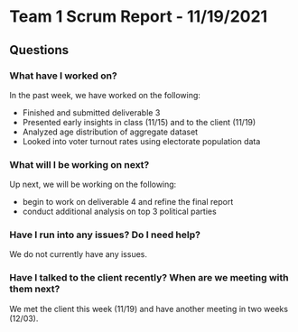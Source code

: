 # Team 1 Scrum Report - 11/19/2021

## Questions

### What have I worked on?
In the past week, we have worked on the following:
- Finished and submitted deliverable 3
- Presented early insights in class (11/15) and to the client (11/19)
- Analyzed age distribution of aggregate dataset
- Looked into voter turnout rates using electorate population data

### What will I be working on next?
Up next, we will be working on the following:
- begin to work on deliverable 4 and refine the final report
- conduct additional analysis on top 3 political parties

### Have I run into any issues? Do I need help?
We do not currently have any issues.

### Have I talked to the client recently? When are we meeting with them next?
We met the client this week (11/19) and have another meeting in two weeks (12/03).
